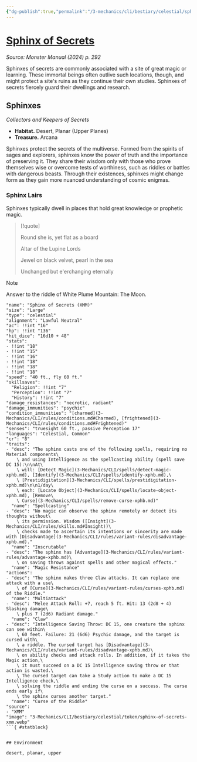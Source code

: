 ```yaml
---
{"dg-publish":true,"permalink":"/3-mechanics/cli/bestiary/celestial/sphinx-of-secrets-xmm/","tags":["ttrpg-cli/compendium/src/5e/xmm","ttrpg-cli/monster/cr/8","ttrpg-cli/monster/environment/desert","ttrpg-cli/monster/environment/planar","ttrpg-cli/monster/environment/upper","ttrpg-cli/monster/size/large","ttrpg-cli/monster/type/celestial"],"noteIcon":""}
---
```


# [Sphinx of Secrets](3-Mechanics\CLI\bestiary\celestial/sphinx-of-secrets-xmm.md)
*Source: Monster Manual (2024) p. 292*  

Sphinxes of secrets are commonly associated with a site of great magic or learning. These immortal beings often outlive such locations, though, and might protect a site's ruins as they continue their own studies. Sphinxes of secrets fiercely guard their dwellings and research.

## Sphinxes

*Collectors and Keepers of Secrets*

- **Habitat.** Desert, Planar (Upper Planes)  
- **Treasure.** Arcana  

Sphinxes protect the secrets of the multiverse. Formed from the spirits of sages and explorers, sphinxes know the power of truth and the importance of preserving it. They share their wisdom only with those who prove themselves wise or overcome tests of worthiness, such as riddles or battles with dangerous beasts. Through their existences, sphinxes might change form as they gain more nuanced understanding of cosmic enigmas.

### Sphinx Lairs

Sphinxes typically dwell in places that hold great knowledge or prophetic magic.

> [!quote]  
> 
> Round she is, yet flat as a board
> 
> Altar of the Lupine Lords
> 
> Jewel on black velvet, pearl in the sea
> 
> Unchanged but e'erchanging eternally

> [!note]
> Answer to the riddle of White Plume Mountain: The Moon.

```statblock
"name": "Sphinx of Secrets (XMM)"
"size": "Large"
"type": "celestial"
"alignment": "Lawful Neutral"
"ac": !!int "16"
"hp": !!int "136"
"hit_dice": "16d10 + 48"
"stats":
- !!int "18"
- !!int "15"
- !!int "16"
- !!int "18"
- !!int "18"
- !!int "18"
"speed": "40 ft., fly 60 ft."
"skillsaves":
  "Religion": !!int "7"
  "Perception": !!int "7"
  "History": !!int "7"
"damage_resistances": "necrotic, radiant"
"damage_immunities": "psychic"
"condition_immunities": "[charmed](3-Mechanics/CLI/rules/conditions.md#Charmed), [frightened](3-Mechanics/CLI/rules/conditions.md#Frightened)"
"senses": "truesight 60 ft., passive Perception 17"
"languages": "Celestial, Common"
"cr": "8"
"traits":
- "desc": "The sphinx casts one of the following spells, requiring no Material components\
    \ and using Intelligence as the spellcasting ability (spell save DC 15):\n\nAt\
    \ will: [Detect Magic](3-Mechanics/CLI/spells/detect-magic-xphb.md), [Identify](3-Mechanics/CLI/spells/identify-xphb.md),\
    \ [Prestidigitation](3-Mechanics/CLI/spells/prestidigitation-xphb.md)\n\n1/day\
    \ each: [Locate Object](3-Mechanics/CLI/spells/locate-object-xphb.md), [Remove\
    \ Curse](3-Mechanics/CLI/spells/remove-curse-xphb.md)"
  "name": "Spellcasting"
- "desc": "No magic can observe the sphinx remotely or detect its thoughts without\
    \ its permission. Wisdom ([Insight](3-Mechanics/CLI/rules/skills.md#Insight))\
    \ checks made to ascertain its intentions or sincerity are made with [Disadvantage](3-Mechanics/CLI/rules/variant-rules/disadvantage-xphb.md)."
  "name": "Inscrutable"
- "desc": "The sphinx has [Advantage](3-Mechanics/CLI/rules/variant-rules/advantage-xphb.md)\
    \ on saving throws against spells and other magical effects."
  "name": "Magic Resistance"
"actions":
- "desc": "The sphinx makes three Claw attacks. It can replace one attack with a use\
    \ of [Curse](3-Mechanics/CLI/rules/variant-rules/curses-xphb.md) of the Riddle."
  "name": "Multiattack"
- "desc": "Melee Attack Roll: +7, reach 5 ft. Hit: 13 (2d8 + 4) Slashing damage\
    \ plus 7 (2d6) Radiant damage."
  "name": "Claw"
- "desc": "Intelligence Saving Throw: DC 15, one creature the sphinx can see within\
    \ 60 feet. Failure: 21 (6d6) Psychic damage, and the target is cursed with\
    \ a riddle. The cursed target has [Disadvantage](3-Mechanics/CLI/rules/variant-rules/disadvantage-xphb.md)\
    \ on ability checks and attack rolls. In addition, if it takes the Magic action,\
    \ it must succeed on a DC 15 Intelligence saving throw or that action is wasted.\
    \ The cursed target can take a Study action to make a DC 15 Intelligence check,\
    \ solving the riddle and ending the curse on a success. The curse ends early if\
    \ the sphinx curses another target."
  "name": "Curse of the Riddle"
"source":
- "XMM"
"image": "3-Mechanics/CLI/bestiary/celestial/token/sphinx-of-secrets-xmm.webp"
```{ #statblock}


## Environment

desert, planar, upper